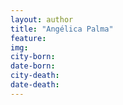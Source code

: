 ```yaml
---
layout: author
title: "Angélica Palma"
feature: 
img:
city-born: 
date-born: 
city-death: 
date-death:
---
```

